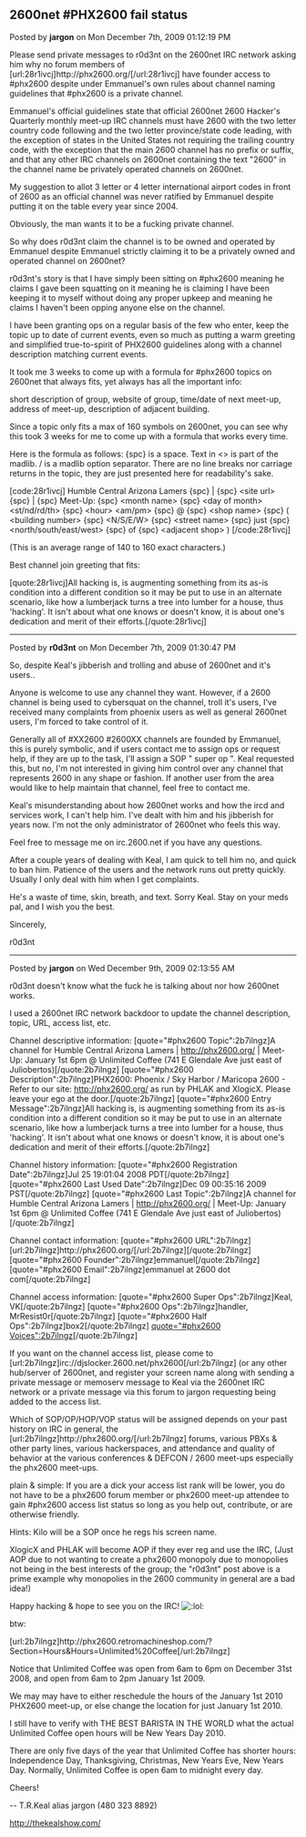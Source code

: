 ## 2600net #PHX2600 fail status
Posted by **jargon** on Mon December 7th, 2009 01:12:19 PM

Please send private messages to r0d3nt on the 2600net IRC network asking him why no forum members of [url:28r1ivcj]http&#58;//phx2600&#46;org/[/url:28r1ivcj] have founder access to #phx2600 despite under Emmanuel's own rules about channel naming guidelines that #phx2600 is a private channel.

Emmanuel's official guidelines state that official 2600net 2600 Hacker's Quarterly monthly meet-up IRC channels must have 2600 with the two letter country code following and the two letter province/state code leading, with the exception of states in the United States not requiring the trailing country code, with the exception that the main 2600 channel has no prefix or suffix, and that any other IRC channels on 2600net containing the text &quot;2600&quot; in the channel name be privately operated channels on 2600net.

My suggestion to allot 3 letter or 4 letter international airport codes in front of 2600 as an official channel was never ratified by Emmanuel despite putting it on the table every year since 2004.

Obviously, the man wants it to be a fucking private channel.

So why does r0d3nt claim the channel is to be owned and operated by Emmanuel despite Emmanuel strictly claiming it to be a privately owned and operated channel on 2600net?

r0d3nt's story is that I have simply been sitting on #phx2600 meaning he claims I gave been squatting on it meaning he is claiming I have been keeping it to myself without doing any proper upkeep and meaning he claims I haven't been opping anyone else on the channel.

I have been granting ops on a regular basis of the few who enter, keep the topic up to date of current events, even so much as putting a warm greeting and simplified true-to-spirit of PHX2600 guidelines along with a channel description matching current events.

It took me 3 weeks to come up with a formula for #phx2600 topics on 2600net that always fits, yet always has all the important info:

short description of group, website of group, time/date of next meet-up, address of meet-up, description of adjacent building.

Since a topic only fits a max of 160 symbols on 2600net, you can see why this took 3 weeks for me to come up with a formula that works every time.

Here is the formula as follows:
{spc} is a space.
Text in &lt;&gt; is part of the madlib.
/ is a madlib option separator.
There are no line breaks nor carriage returns in the topic, they are just presented here for readability's sake.

[code:28r1ivcj]
Humble Central Arizona Lamers
{spc} | {spc}
&lt;site url&gt;
{spc} | {spc}
Meet-Up&#58;
{spc}
&lt;month name&gt; {spc} &lt;day of month&gt; &lt;st/nd/rd/th&gt; {spc} &lt;hour&gt; &lt;am/pm&gt;
{spc}
@
{spc}
&lt;shop name&gt;
{spc}
(
&lt;building number&gt; {spc} &lt;N/S/E/W&gt; {spc} &lt;street name&gt;
{spc}
just {spc} &lt;north/south/east/west&gt; {spc} of {spc} &lt;adjacent shop&gt;
)
[/code:28r1ivcj]

(This is an average range of 140 to 160 exact characters.)

Best channel join greeting that fits:

[quote:28r1ivcj]All hacking is, is augmenting something from its as-is condition into a different condition so it may be put to use in an alternate scenario, like how a lumberjack turns a tree into lumber for a house, thus 'hacking'. It isn't about what one knows or doesn't know, it is about one's dedication and merit of their efforts.[/quote:28r1ivcj]

--------------------------------------------------------------------------------

Posted by **r0d3nt** on Mon December 7th, 2009 01:30:47 PM

So, despite Keal's jibberish and trolling and abuse of 2600net and it's users..

Anyone is welcome to use any channel they want. However, if a 2600 channel is being used to cybersquat on the channel, troll it's users,  I've received many complaints from phoenix users as well as general 2600net users, I'm forced to take control of it.

Generally all of #XX2600 #2600XX channels are founded by Emmanuel, this is purely symbolic, and if users contact me to assign ops or request help, if they are up to the task, I'll assign a SOP &quot; super op &quot;. Keal requested this, but no, I'm not interested in giving him control over any channel that represents 2600 in any shape or fashion. If another user from the area would like to help maintain that channel, feel free to contact me.

Keal's misunderstanding about how 2600net works and how the ircd and services work, I can't help him. I've dealt with him and his jibberish for years now. I'm not the only administrator of 2600net who feels this way.

Feel free to message me on irc.2600.net if you have any questions. 

After a couple years of dealing with Keal, I am quick to tell him no, and quick to ban him. Patience of the users and the network runs out pretty quickly. Usually I only deal with him when I get complaints.

He's a waste of time, skin, breath, and text. Sorry Keal. Stay on your meds pal, and I wish you the best.

Sincerely, 

r0d3nt

--------------------------------------------------------------------------------

Posted by **jargon** on Wed December 9th, 2009 02:13:55 AM

r0d3nt doesn't know what the fuck he is talking about nor how 2600net works.

I used a 2600net IRC network backdoor to update the channel description, topic, URL, access list, etc.

Channel descriptive information:
[quote=&quot;#phx2600 Topic&quot;:2b7ilngz]A channel for Humble Central Arizona Lamers | <!-- m --><a class="postlink" href="http://phx2600.org/">http://phx2600.org/</a><!-- m --> | Meet-Up: January 1st 6pm @ Unlimited Coffee (741 E Glendale Ave just east of Juliobertos)[/quote:2b7ilngz]
[quote=&quot;#phx2600 Description&quot;:2b7ilngz]PHX2600: Phoenix / Sky Harbor / Maricopa 2600 - Refer to our site: <!-- m --><a class="postlink" href="http://phx2600.org/">http://phx2600.org/</a><!-- m --> as run by PHLAK and XlogicX. Please leave your ego at the door.[/quote:2b7ilngz]
[quote=&quot;#phx2600 Entry Message&quot;:2b7ilngz]All hacking is, is augmenting something from its as-is condition into a different condition so it may be put to use in an alternate scenario, like how a lumberjack turns a tree into lumber for a house, thus 'hacking'. It isn't about what one knows or doesn't know, it is about one's dedication and merit of their efforts.[/quote:2b7ilngz]

Channel history information:
[quote=&quot;#phx2600 Registration Date&quot;:2b7ilngz]Jul 25 19:01:04 2008 PDT[/quote:2b7ilngz]
[quote=&quot;#phx2600 Last Used Date&quot;:2b7ilngz]Dec 09 00:35:16 2009 PST[/quote:2b7ilngz]
[quote=&quot;#phx2600 Last Topic&quot;:2b7ilngz]A channel for Humble Central Arizona Lamers | <!-- m --><a class="postlink" href="http://phx2600.org/">http://phx2600.org/</a><!-- m --> | Meet-Up: January 1st 6pm @ Unlimited Coffee (741 E Glendale Ave just east of Juliobertos)[/quote:2b7ilngz]

Channel contact information:
[quote=&quot;#phx2600 URL&quot;:2b7ilngz][url:2b7ilngz]http&#58;//phx2600&#46;org/[/url:2b7ilngz][/quote:2b7ilngz]
[quote=&quot;#phx2600 Founder&quot;:2b7ilngz]emmanuel[/quote:2b7ilngz]
[quote=&quot;#phx2600 Email&quot;:2b7ilngz]emmanuel at 2600 dot com[/quote:2b7ilngz]

Channel access information:
[quote=&quot;#phx2600 Super Ops&quot;:2b7ilngz]Keal, VK[/quote:2b7ilngz]
[quote=&quot;#phx2600 Ops&quot;:2b7ilngz]handler, MrResist0r[/quote:2b7ilngz]
[quote=&quot;#phx2600 Half Ops&quot;:2b7ilngz]box2[/quote:2b7ilngz]
[quote=&quot;#phx2600 Voices&quot;:2b7ilngz](none)[/quote:2b7ilngz]

If you want on the channel access list, please come to [url:2b7ilngz]irc&#58;//djslocker&#46;2600&#46;net/phx2600[/url:2b7ilngz] (or any other hub/server of 2600net, and register your screen name along with sending a private message or memoserv message to Keal via the 2600net IRC network or a private message via this forum to jargon requesting being added to the access list.

Which of SOP/OP/HOP/VOP status will be assigned depends on your past history on IRC in general, the [url:2b7ilngz]http&#58;//phx2600&#46;org/[/url:2b7ilngz] forums, various PBXs &amp; other party lines, various hackerspaces, and attendance and quality of behavior at the various conferences &amp; DEFCON / 2600 meet-ups especially the phx2600 meet-ups.

plain &amp; simple: If you are a dick your access list rank will be lower, you do not have to be a phx2600 forum member or phx2600 meet-up attendee to gain #phx2600 access list status so long as you help out, contribute, or are otherwise friendly.

Hints:
Kilo will be a SOP once he regs his screen name.

XlogicX and PHLAK will become AOP if they ever reg and use the IRC, (Just AOP due to not wanting to create a phx2600 monopoly due to monopolies not being in the best interests of the group; the &quot;r0d3nt&quot; post above is a prime example why monopolies in the 2600 community in general are a bad idea!)

Happy hacking &amp; hope to see you on the IRC! <!-- s:lol: --><img src="{SMILIES_PATH}/icon_lol.gif" alt=":lol:" title="Laughing" /><!-- s:lol: -->

btw:

[url:2b7ilngz]http&#58;//phx2600&#46;retromachineshop&#46;com/?Section=Hours&amp;Hours=Unlimited%20Coffee[/url:2b7ilngz]

Notice that Unlimited Coffee was open from 6am to 6pm on December 31st 2008, and open from 6am to 2pm January 1st 2009.

We may may have to either reschedule the hours of the January 1st 2010 PHX2600 meet-up, or else change the location for just January 1st 2010.

I still have to verify with THE BEST BARISTA IN THE WORLD what the actual Unlimited Coffee open hours will be New Years Day 2010.

There are only five days of the year that Unlimited Coffee has shorter hours: Independence Day, Thanksgiving, Christmas, New Years Eve, New Years Day. Normally, Unlimited Coffee is open 6am to midnight every day.

Cheers!

-- T.R.Keal alias jargon (480 323 8892)
<!-- m --><a class="postlink" href="http://thekealshow.com/">http://thekealshow.com/</a><!-- m -->
